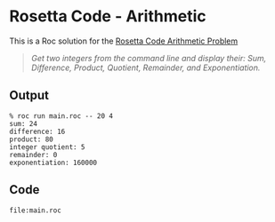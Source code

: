 # Rosetta Code - Arithmetic

This is a Roc solution for the [Rosetta Code Arithmetic Problem](https://rosettacode.org/wiki/Arithmetic/Integer)

> *Get two integers from the command line and display their: Sum, Difference, Product, Quotient, Remainder, and Exponentiation.*

## Output

```
% roc run main.roc -- 20 4
sum: 24
difference: 16
product: 80
integer quotient: 5
remainder: 0
exponentiation: 160000
```

## Code
```roc
file:main.roc
```